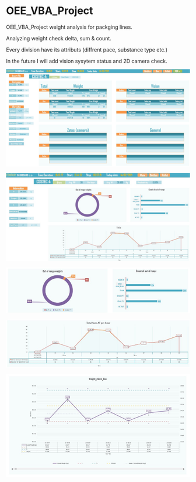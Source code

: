 # OEE_VBA_Project

OEE_VBA_Project weight analysis for packging lines.

Analyzing weight check delta, sum & count.

Every division have its attributs (diffrent pace, substance type etc.) 

In the future I will add vision sysytem status and 2D camera check.


![](https://github.com/lirankris/OEE_VBA_Project/blob/main/Photos/Main.jpg)

![alt text](https://github.com/lirankris/OEE_VBA_Project/blob/main/Photos/Box_cout_delta.jpg)

![alt text](https://github.com/lirankris/OEE_VBA_Project/blob/main/Photos/out_of_range.jpg)

![alt text](https://github.com/lirankris/OEE_VBA_Project/blob/main/Photos/total_sum_delta_per_hour.jpg)

![alt text](https://github.com/lirankris/OEE_VBA_Project/blob/main/Photos/weight_check_Box.jpg)
